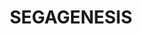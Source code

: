 ---
title: SEGAGENESIS
crosslinks:
- retrogaming
- Megadrive
- emulation
- LaserActive
- crtgaming
- tipofmyjoystick
---
